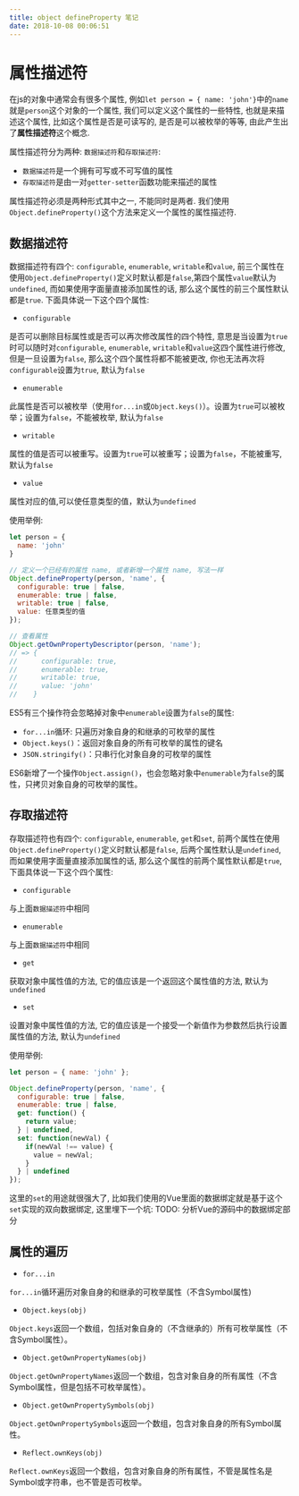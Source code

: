 ```yaml
---
title: object defineProperty 笔记
date: 2018-10-08 00:06:51
---
```


# 属性描述符

在js的对象中通常会有很多个属性, 例如`let person = { name: 'john'}`中的`name`就是`person`这个对象的一个属性, 我们可以定义这个属性的一些特性, 也就是来描述这个属性, 比如这个属性是否是可读写的, 是否是可以被枚举的等等, 由此产生出了**属性描述符**这个概念.
<!-- more -->
属性描述符分为两种: `数据描述符`和`存取描述符`:

- `数据描述符`是一个拥有可写或不可写值的属性
- `存取描述符`是由一对`getter-setter`函数功能来描述的属性

属性描述符必须是两种形式其中之一, 不能同时是两者. 我们使用`Object.defineProperty()`这个方法来定义一个属性的属性描述符.

## 数据描述符

数据描述符有四个: `configurable`, `enumerable`, `writable`和`value`, 前三个属性在使用`Object.defineProperty()`定义时默认都是`false`,第四个属性`value`默认为`undefined`, 而如果使用字面量直接添加属性的话, 那么这个属性的前三个属性默认都是`true`. 下面具体说一下这个四个属性:

- `configurable`

是否可以删除目标属性或是否可以再次修改属性的四个特性, 意思是当设置为`true`时可以随时对`configurable`, `enumerable`, `writable`和`value`这四个属性进行修改, 但是一旦设置为`false`, 那么这个四个属性将都不能被更改, 你也无法再次将`configurable`设置为`true`, 默认为`false`

- `enumerable`

此属性是否可以被枚举（使用`for...in`或`Object.keys()`）。设置为`true`可以被枚举；设置为`false`，不能被枚举, 默认为`false`

- `writable`

属性的值是否可以被重写。设置为`true`可以被重写；设置为`false`，不能被重写, 默认为`false`

- `value`

属性对应的值,可以使任意类型的值，默认为`undefined`

使用举例:

```js
let person = {
  name: 'john'
}

// 定义一个已经有的属性 name, 或者新增一个属性 name, 写法一样
Object.defineProperty(person, 'name', {
  configurable: true | false,
  enumerable: true | false,
  writable: true | false,
  value: 任意类型的值
});

// 查看属性
Object.getOwnPropertyDescriptor(person, 'name');
// => {
//      configurable: true,
//      enumerable: true,
//      writable: true,
//      value: 'john'
//    }
```

ES5有三个操作符会忽略掉对象中`enumerable`设置为`false`的属性:

- `for...in`循环: 只遍历对象自身的和继承的可枚举的属性
- `Object.keys()`：返回对象自身的所有可枚举的属性的键名
- `JSON.stringify()`：只串行化对象自身的可枚举的属性

ES6新增了一个操作`Object.assign()`，也会忽略对象中`enumerable`为`false`的属性，只拷贝对象自身的可枚举的属性。

## 存取描述符

存取描述符也有四个: `configurable`, `enumerable`, `get`和`set`, 前两个属性在使用`Object.defineProperty()`定义时默认都是`false`, 后两个属性默认是`undefined`, 而如果使用字面量直接添加属性的话, 那么这个属性的前两个属性默认都是`true`, 下面具体说一下这个四个属性:

- `configurable`

与上面`数据描述符`中相同

- `enumerable`

与上面`数据描述符`中相同

- `get`

获取对象中属性值的方法, 它的值应该是一个返回这个属性值的方法, 默认为`undefined`

- `set`

设置对象中属性值的方法, 它的值应该是一个接受一个新值作为参数然后执行设置属性值的方法, 默认为`undefined`

使用举例:

```js
let person = { name: 'john' };

Object.defineProperty(person, 'name', {
  configurable: true | false,
  enumerable: true | false,
  get: function() {
    return value;
  } | undefined,
  set: function(newVal) {
    if(newVal !== value) {
      value = newVal;
    }
  } | undefined
});
```

这里的`set`的用途就很强大了, 比如我们使用的Vue里面的数据绑定就是基于这个`set`实现的双向数据绑定, 这里埋下一个坑:
TODO: 分析Vue的源码中的数据绑定部分

## 属性的遍历

- `for...in`

`for...in`循环遍历对象自身的和继承的可枚举属性（不含Symbol属性)

- `Object.keys(obj)`

`Object.keys`返回一个数组，包括对象自身的（不含继承的）所有可枚举属性（不含Symbol属性）。

- `Object.getOwnPropertyNames(obj)`

`Object.getOwnPropertyNames`返回一个数组，包含对象自身的所有属性（不含Symbol属性，但是包括不可枚举属性）。

- `Object.getOwnPropertySymbols(obj)`

`Object.getOwnPropertySymbols`返回一个数组，包含对象自身的所有Symbol属性。

- `Reflect.ownKeys(obj)`

`Reflect.ownKeys`返回一个数组，包含对象自身的所有属性，不管是属性名是Symbol或字符串，也不管是否可枚举。
